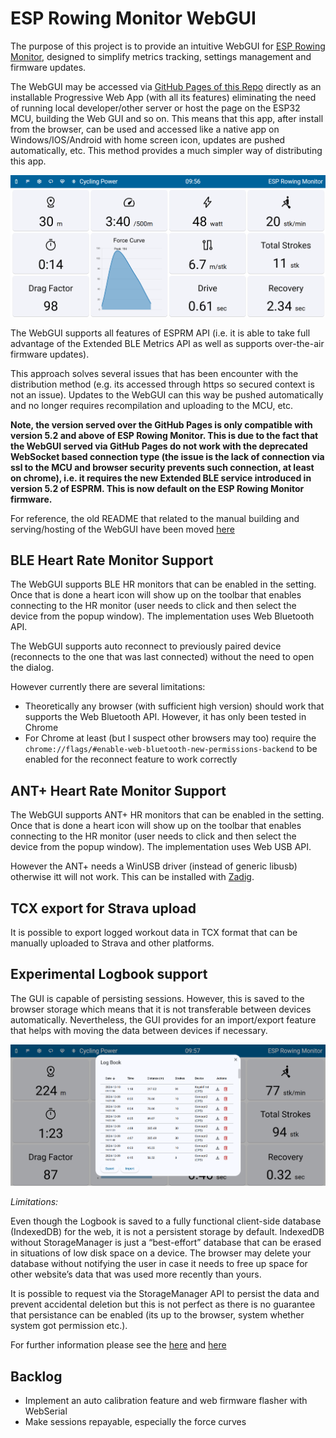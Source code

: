 # ESP Rowing Monitor WebGUI

The purpose of this project is to provide an intuitive WebGUI for [ESP Rowing Monitor](https://github.com/Abasz/ESPRowingMonitor), designed to simplify metrics tracking, settings management and firmware updates.

The WebGUI may be accessed via [GitHub Pages of this Repo](https://abasz.github.io/ESPRowingMonitor-WebGUI) directly as an installable Progressive Web App (with all its features) eliminating the need of running local developer/other server or host the page on the ESP32 MCU, building the Web GUI and so on. This means that this app, after install from the browser, can be used and accessed like a native app on Windows/IOS/Android with home screen icon, updates are pushed automatically, etc. This method provides a much simpler way of distributing this app.

![ESP Rowing Monitor WebGUI](docs/imgs/ESP-Rowing-Monitor-WebGUI.jpg)

The WebGUI supports all features of ESPRM API (i.e. it is able to take full advantage of the Extended BLE Metrics API as well as supports over-the-air firmware updates).

This approach solves several issues that has been encounter with the distribution method (e.g. its accessed through https so secured context is not an issue). Updates to the WebGUI can this way be pushed automatically and no longer requires recompilation and uploading to the MCU, etc.

**Note, the version served over the GitHub Pages is only compatible with version 5.2 and above of ESP Rowing Monitor. This is due to the fact that the WebGUI served via GitHub Pages do not work with the deprecated WebSocket based connection type (the issue is the lack of connection via ssl to the MCU and browser security prevents such connection, at least on chrome), i.e. it requires the new Extended BLE service introduced in version 5.2 of ESPRM. This is now default on the ESP Rowing Monitor firmware.**

For reference, the old README that related to the manual building and serving/hosting of the WebGUI have been moved [here](docs/deprecated-docs.md)

## BLE Heart Rate Monitor Support

The WebGUI supports BLE HR monitors that can be enabled in the setting. Once that is done a heart icon will show up on the toolbar that enables connecting to the HR monitor (user needs to click and then select the device from the popup window). The implementation uses Web Bluetooth API.

The WebGUI supports auto reconnect to previously paired device (reconnects to the one that was last connected) without the need to open the dialog.

However currently there are several limitations:

- Theoretically any browser (with sufficient high version) should work that supports the Web Bluetooth API. However, it has only been tested in Chrome
- For Chrome at least (but I suspect other browsers may too) require the `chrome://flags/#enable-web-bluetooth-new-permissions-backend` to be enabled for the reconnect feature to work correctly

## ANT+ Heart Rate Monitor Support

The WebGUI supports ANT+ HR monitors that can be enabled in the setting. Once that is done a heart icon will show up on the toolbar that enables connecting to the HR monitor (user needs to click and then select the device from the popup window). The implementation uses Web USB API.

However the ANT+ needs a WinUSB driver (instead of generic libusb) otherwise itt will not work. This can be installed with [Zadig](https://zadig.akeo.ie/).

## TCX export for Strava upload

It is possible to export logged workout data in TCX format that can be manually uploaded to Strava and other platforms.

## Experimental Logbook support

The GUI is capable of persisting sessions. However, this is saved to the browser storage which means that it is not transferable between devices automatically. Nevertheless, the GUI provides for an import/export feature that helps with moving the data between devices if necessary.

![ESP Rowing Monitor WebGUI Logbook](docs/imgs/ESP-Rowing-Monitor-WebGUI-logbook.jpg)

_Limitations:_

Even though the Logbook is saved to a fully functional client-side database (IndexedDB) for the web, it is not a persistent storage by default. IndexedDB without StorageManager is just a “best-effort” database that can be erased in situations of low disk space on a device. The browser may delete your database without notifying the user in case it needs to free up space for other website’s data that was used more recently than yours.

It is possible to request via the StorageManager API to persist the data and prevent accidental deletion but this is not perfect as there is no guarantee that persistance can be enabled (its up to the browser, system whether system got permission etc.).

For further information please see the [here](https://dexie.org/docs/StorageManager) and [here](https://hackernoon.com/persistent-data-what-working-with-the-storage-api-looks-like)

## Backlog

- Implement an auto calibration feature and web firmware flasher with WebSerial
- Make sessions repayable, especially the force curves
